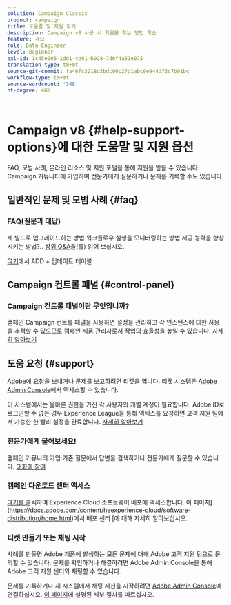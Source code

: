 ```yaml
---
solution: Campaign Classic
product: campaign
title: 도움말 및 지원 찾기
description: Campaign v8 사용 시 지원을 찾는 방법 학습
feature: 개요
role: Data Engineer
level: Beginner
exl-id: 1c45e005-1dd1-4b91-b928-7d0f4a51e075
translation-type: tm+mt
source-git-commit: fa46fc3218d3bdc90c27d1abc9e944d73c7b91bc
workflow-type: tm+mt
source-wordcount: '348'
ht-degree: 46%

---
```


# Campaign v8 {#help-support-options}에 대한 도움말 및 지원 옵션

FAQ, 모범 사례, 온라인 리소스 및 지원 포털을 통해 지원을 받을 수 있습니다. Campaign 커뮤니티에 가입하여 전문가에게 질문하거나 문제를 기록할 수도 있습니다

## 일반적인 문제 및 모범 사례 {#faq}

### FAQ(질문과 대답) 

새 빌드로 업그레이드하는 방법 워크플로우 실행을 모니터링하는 방법 제공 능력을 향상시키는 방법?.. [상위 Q&amp;A](campaign-faq.md)을(를) 읽어 보십시오.

[여기](https://experienceleague.adobe.com/docs/campaign-classic/using/getting-started/support.html?lang=en#faq)에서 ADD + 업데이트 테이블

## Campaign 컨트롤 패널 {#control-panel}

### Campaign 컨트롤 패널이란 무엇입니까?

캠페인 Campaign 컨트롤 패널을 사용하면 설정을 관리하고 각 인스턴스에 대한 사용을 추적할 수 있으므로 캠페인 제품 관리자로서 작업의 효율성을 높일 수 있습니다.
[자세히 알아보기](../config/self-service.md)

## 도움 요청 {#support}

Adobe에 요청을 보내거나 문제를 보고하려면 티켓을 엽니다. 티켓 시스템은 [Adobe Admin Console](https://adminConsole.adobe.com/overview)에서 액세스할 수 있습니다.

이 시스템에서는 올바른 권한을 가진 각 사용자의 개별 계정이 필요합니다. Adobe ID로 로그인할 수 없는 경우 Experience League을 통해 액세스를 요청하면 고객 지원 팀에서 가능한 한 빨리 설정을 완료합니다. [자세히 알아보기](https://helpx.adobe.com/kr/enterprise/using/support-for-experience-cloud.html)

### 전문가에게 물어보세요!

캠페인 커뮤니티 가입:기존 질문에서 답변을 검색하거나 전문가에게 질문할 수 있습니다. [대화에 참여](https://experienceleaguecommunities.adobe.cadobe-campaign-classic/ct-p/adobe-campaign-classic-community)

### 캠페인 다운로드 센터 액세스

[여기를 ](https://experience.adobe.com/#/downloads/content/software-distributicampaign.html) 클릭하여 Experience Cloud 소프트웨어 배포에 액세스합니다.
이 페이지](https://docs.adobe.com/content/heexperience-cloud/software-distribution/home.html)에서 배포 센터 [에 대해 자세히 알아보십시오.

### 티켓 만들기 또는 채팅 시작

사례를 만들면 Adobe 제품에 발생하는 모든 문제에 대해 Adobe 고객 지원 팀으로 문의할 수 있습니다. 문제를 확인하거나 해결하려면 Adobe Admin Console을 통해 Adobe 고객 지원 센터와 채팅할 수 있습니다.

문제를 기록하거나 새 시스템에서 채팅 세션을 시작하려면 [Adobe Admin Console](https://adminConsole.adobe.com/overview)에 연결하십시오. [이 페이지](https://helpx.adobe.com/enterprise/using/support-for-experience-cloud.html)에 설명된 세부 절차를 따르십시오.
